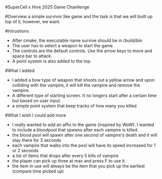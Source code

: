 #SuperCell x Hive 2025 Game Chanllenge

#Overview
a simple survivor like game and the task is that we will built up top of it, however, we want. 

#Intrustions
- After cmake, the executable name survive should be in /build/bin
- The user has to select a weapon to start the game
- The controls are the default controls. Use the arrow keys to move and space bar to attack.
- A point system is also added to the top.

#What I added
- I added a bow type of weapon that shoots out a yellow arrow and upon colliding with the vampire, it will kill the vampire and remove the vampire.
- A different type of starting screen. It no longers start after a certain time but based on user input.
- a simple point system that keep tracks of how many you killed

#What I wish I could add more
- I really wanted to add an affix to the game (inspired by WoW). I wanted to include a bloodpool that spawns after each vampire is killed.
- the blood pool will spawn after one second of vampire's death and it will stay there for 3 seconds
- each vampire that walks into the pool will have its speed increased for 1 or 2 seconds
- a list of items that drops after every 5 kills of vampire
- the player can pick up three at max and press F to use it.
- the item in use will always be the item that you pick up the earliest (compare time picked up)
